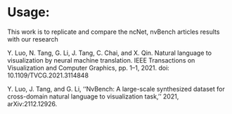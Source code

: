 # Usage:

This work is to replicate and compare the ncNet, nvBench articles results with our research

Y. Luo, N. Tang, G. Li, J. Tang, C. Chai, and X. Qin. Natural language to visualization by neural machine translation. IEEE Transactions on Visualization and Computer Graphics, pp. 1–1, 2021. doi: 10.1109/TVCG.2021.3114848

Y. Luo, J. Tang, and G. Li, ‘‘NvBench: A large-scale synthesized dataset for cross-domain natural language to visualization task,’’ 2021, arXiv:2112.12926.
